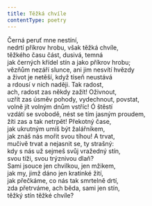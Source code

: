 ```yaml
---
title: Těžká chvíle
contentType: poetry
---
```


Černá peruť mne nestíní,  
nedrtí příkrov hrobu, však těžká chvíle,  
těžkého času část, dusivá, temná  
jak černých křídel stín a jako příkrov hrobu;  
vězňům nezáří slunce, ani jim nesvítí hvězdy  
a život je netěší, když tíseň neustává  
a rdousí v nich naději. Tak radost,  
ach, radost zas někdy zažít! Oživnout,  
uzřít zas úsměv pohody, vydechnout, povstat,  
volně jít volným dnům vstříc! Ó štěstí  
vzdáti se svobodě, nést se tím jasným proudem,  
žíti zas a tak netrpět! Překotný čase,  
jak ukrutným umíš být žalářníkem,  
jak znáš nás mořit svou tíhou! A trvat,  
mučivě trvat a nejasnit se, ty strašný:  
kdy s nás už sejmeš svůj vražedný stín,  
svou tíži, svou trýznivou dlaň?  
Sami jsouce jen chvilkou, jen mžikem,  
jak my, jimž dáno jen kratinké žití,  
jak přečkáme, co nás tak smrtelně drtí,  
zda přetrváme, ach běda, sami jen stín,  
těžký stín těžké chvíle?

